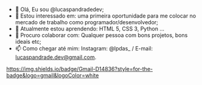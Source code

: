 - 👋 Olá, Eu sou @lucaspandradedev;
- 👀 Estou interessado em: uma primeira oportunidade para me colocar no mercado de trabalho como programador/desenvolvedor;
- 🌱 Atualmente estou aprendendo: HTML 5, CSS 3, Python ...
- 💞️ Procuro colaborar com: Qualquer pessoa com bons projetos, bons ideais etc;
- 📫 Como chegar até mim: Instagram: @lpdas_  /  E-mail: lucaspandrade.dev@gmail.com.

<!---
lucaspandradedev/lucaspandradedev is a ✨ special ✨ repository because its `README.md` (this file) appears on your GitHub profile.
You can click the Preview link to take a look at your changes.
--->

https://img.shields.io/badge/Gmail-D14836?style=for-the-badge&logo=gmail&logoColor=white
